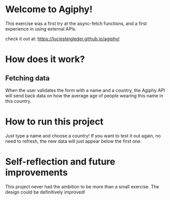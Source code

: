 
# Welcome to Agiphy!

This exercise was a first try at the async-fetch functions, and a first experience in using external APIs.

check it out at: https://luciesteigleder.github.io/agiphy/

# How does it work?

## Fetching data 

When the user validates the form with a name and a country, the Agiphy API will send back data on how the average age of people wearing this name in this country.


# How to run this project

Just type a name and choose a country! 
If you want to test it out again, no need to refresh, the new data will just appear below the first one.

# Self-reflection and future improvements

This project never had the ambition to be more than a small exercise. The design could be definitively improved!
